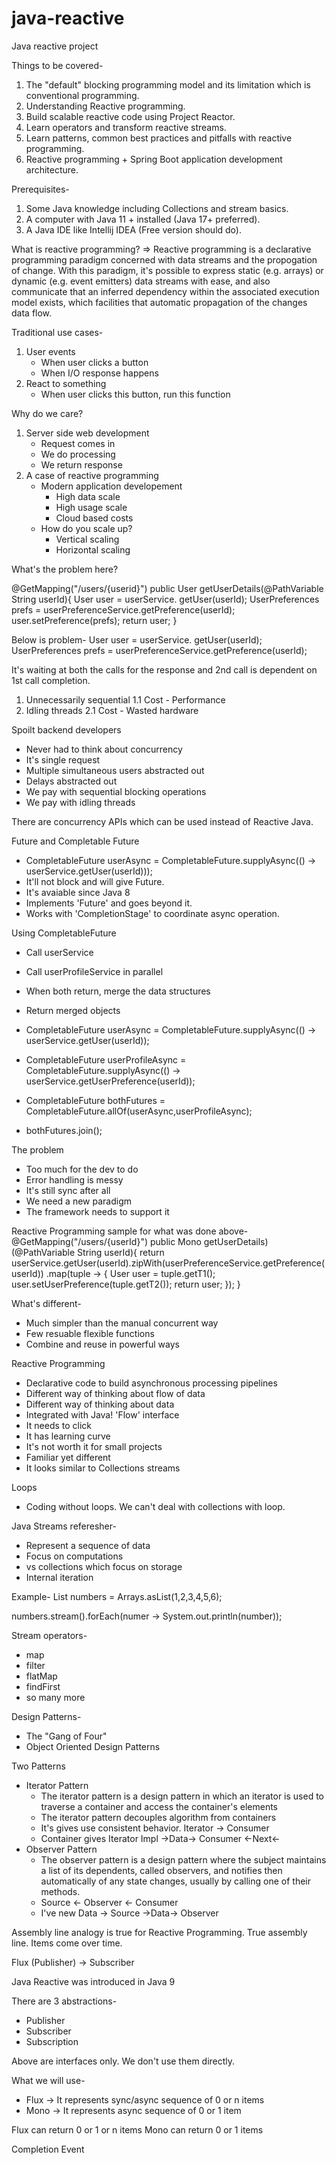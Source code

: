 # java-reactive
Java reactive project

Things to be covered-

1. The "default" blocking programming model and its limitation which is conventional programming.
2. Understanding Reactive programming.
3. Build scalable reactive code using Project Reactor.
4. Learn operators and transform reactive streams.
5. Learn patterns, common best practices and pitfalls with reactive programming.
6. Reactive programming + Spring Boot application development architecture.

Prerequisites-
1. Some Java knowledge including Collections and stream basics.
2. A computer with Java 11 + installed (Java 17+ preferred).
3. A Java IDE like Intellij IDEA (Free version should do).

What is reactive programming?
=> Reactive programming is a declarative programming paradigm concerned with data streams and the propogation of change.
With this paradigm, it's possible to express static (e.g. arrays) or dynamic (e.g. event emitters) data streams with ease, and also communicate that an inferred dependency within the associated execution model exists, which facilities that automatic propagation of the changes data flow.

Traditional use cases-
1. User events
    - When  user clicks a button
    - When I/O response happens
2. React to something
    - When user clicks this button, run this function

Why do we care?
1. Server side web development
    - Request comes in
    - We do processing
    - We return response
2. A case of reactive programming
    - Modern application developement
        - High data scale
        - High usage scale
        - Cloud based costs
    - How do you scale up?
        - Vertical scaling
        - Horizontal scaling

What's the problem here?

@GetMapping("/users/{userid}")
public User getUserDetails(@PathVariable String userId){
    User user = userService. getUser(userId);
    UserPreferences prefs = userPreferenceService.getPreference(userId);
    user.setPreference(prefs);
    return user;
}

Below is problem-
User user = userService. getUser(userId);
UserPreferences prefs = userPreferenceService.getPreference(userId);

It's waiting at both the calls for the response and 2nd call is dependent on 1st call completion.

1. Unnecessarily sequential
1.1 Cost
       - Performance
2. Idling threads
2.1 Cost
        - Wasted hardware

Spoilt backend developers
- Never had to think about concurrency
- It's single request
- Multiple simultaneous users abstracted out
- Delays abstracted out
- We pay with sequential blocking operations
- We pay with idling threads

There are concurrency APIs which can be used instead of Reactive Java.

Future and Completable Future
- CompletableFuture<User> userAsync = CompletableFuture.supplyAsync(() -> userService.getUser(userId)));
- It'll not block and will give Future.
- It's avaiable since Java 8
- Implements 'Future' and goes beyond it.
- Works with 'CompletionStage' to coordinate async operation.

Using CompletableFuture
- Call userService
- Call userProfileService in parallel
- When both return, merge the data structures
- Return merged objects

- CompletableFuture<User> userAsync = CompletableFuture.supplyAsync(() -> userService.getUser(userId));
- CompletableFuture<UserPreference> userProfileAsync = CompletableFuture.supplyAsync(() -> userService.getUserPreference(userId));
- CompletableFuture<Void> bothFutures = CompletableFuture.allOf(userAsync,userProfileAsync);
- bothFutures.join();

The problem
- Too much for the dev to do
- Error handling is messy
- It's still sync after all
- We need a new paradigm
- The framework needs to support it

Reactive Programming sample for what was done above-
@GetMapping("/users/{userId}")
public Mono<User> getUserDetails)(@PathVariable String userId){
    return userService.getUser(userId).zipWith(userPreferenceService.getPreference(userId))
                .map(tuple -> {
                    User user = tuple.getT1();
                    user.setUserPreference(tuple.getT2());
                    return user;
                });
}

What's different-
- Much simpler than the manual concurrent way
- Few resuable flexible functions
- Combine and reuse in powerful ways

Reactive Programming
- Declarative code to build asynchronous processing pipelines
- Different way of thinking about flow of data
- Different way of thinking about data
- Integrated with Java! 'Flow' interface
- It needs to click
- It has learning curve
- It's not worth it for small projects
- Familiar yet different
- It looks similar to Collections streams

Loops
- Coding without loops. We can't deal with collections with loop.

Java Streams referesher-
- Represent a sequence of data
- Focus on computations
- vs collections which focus on storage
- Internal iteration

Example-
List<Integer> numbers = Arrays.asList(1,2,3,4,5,6);

numbers.stream().forEach(numer -> System.out.println(number));

Stream operators-
- map
- filter
- flatMap
- findFirst
- so many more

Design Patterns-
- The "Gang of Four"
- Object Oriented Design Patterns

Two Patterns
- Iterator Pattern
  - The iterator pattern is a design pattern in which an iterator is used to traverse a container and access the container's elements
  - The iterator pattern decouples algorithm from containers
  - It's gives use consistent behavior. Iterator -> Consumer
  - Container gives Iterator Impl ->Data-> Consumer <-Next<-
- Observer Pattern
  - The observer pattern is a design pattern where the subject maintains a list of its dependents, called observers, and notifies then automatically
  of any state changes, usually by calling one of their methods.
  - Source <- Observer <- Consumer
  - I've new Data -> Source ->Data-> Observer

Assembly line analogy is true for Reactive Programming. True assembly line. Items come over time.

Flux (Publisher) -> Subscriber

Java Reactive was introduced in Java 9

There are 3 abstractions-
- Publisher
- Subscriber
- Subscription

Above are interfaces only. We don't use them directly.

What we will use-
- Flux -> It represents sync/async sequence of 0 or n items
- Mono -> It represents async sequence of 0 or 1 item

Flux can return 0 or 1 or n items
Mono can return 0 or 1 items

Completion Event


